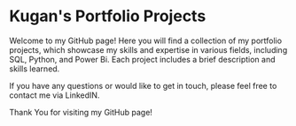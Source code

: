 # Kugan's Portfolio Projects 
Welcome to my GitHub page! Here you will find a collection of my portfolio projects, which showcase my skills and expertise in various fields, including SQL, Python, and Power Bi. Each project includes a brief description and skills learned.

If you have any questions or would like to get in touch, please feel free to contact me via LinkedIN.

Thank You for visiting my GitHub page!
